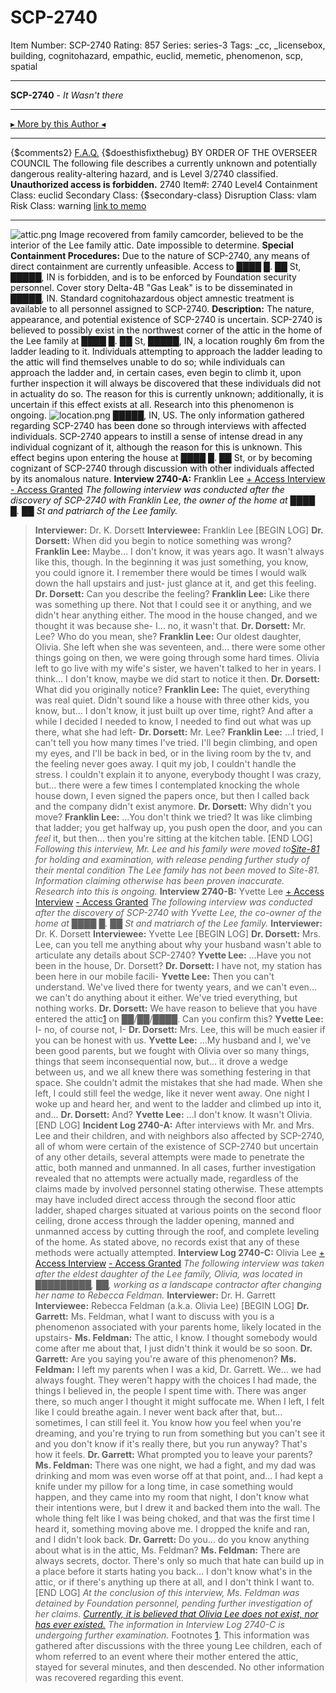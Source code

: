 # SCP-2740
Item Number: SCP-2740
Rating: 857
Series: series-3
Tags: _cc, _licensebox, building, cognitohazard, empathic, euclid, memetic, phenomenon, scp, spatial

---

**SCP-2740** \- _It Wasn't there_
* * *
[▸ More by this Author ◂](http://www.scp-wiki.net/djkaktus)
* * *
{$comments2}
[F.A.Q.](https://scp-wiki.wikidot.com/component:info-ayers)
{$doesthisfixthebug}
BY ORDER OF THE OVERSEER COUNCIL
The following file describes a currently unknown and potentially dangerous reality-altering hazard, and is Level 3/2740 classified.  
**Unauthorized access is forbidden.**
2740
Item#: 2740
Level4
Containment Class:
euclid
Secondary Class:
{$secondary-class}
Disruption Class:
vlam
Risk Class:
warning
[link to memo](/classification-committee-memo)  

* * *
![attic.png](https://scp-wiki.wdfiles.com/local--files/scp-2740/attic.png)
Image recovered from family camcorder, believed to be the interior of the Lee family attic. Date impossible to determine.
**Special Containment Procedures:** Due to the nature of SCP-2740, any means of direct containment are currently unfeasible. Access to ████ █. ██ St, █████, IN is forbidden, and is to be enforced by Foundation security personnel. Cover story Delta-4B "Gas Leak" is to be disseminated in █████, IN.
Standard cognitohazardous object amnestic treatment is available to all personnel assigned to SCP-2740.
**Description:** The nature, appearance, and potential existence of SCP-2740 is uncertain. SCP-2740 is believed to possibly exist in the northwest corner of the attic in the home of the Lee family at ████ █. ██ St, █████, IN, a location roughly 6m from the ladder leading to it.
Individuals attempting to approach the ladder leading to the attic will find themselves unable to do so; while individuals can approach the ladder and, in certain cases, even begin to climb it, upon further inspection it will always be discovered that these individuals did not in actuality do so. The reason for this is currently unknown; additionally, it is uncertain if this effect exists at all. Research into this phenomenon is ongoing.
![location.png](https://scp-wiki.wdfiles.com/local--files/scp-2740/location.png)
█████, IN, US.
The only information gathered regarding SCP-2740 has been done so through interviews with affected individuals. SCP-2740 appears to instill a sense of intense dread in any individual cognizant of it, although the reason for this is unknown. This effect begins upon entering the house at ████ █. ██ St, or by becoming cognizant of SCP-2740 through discussion with other individuals affected by its anomalous nature.
**Interview 2740-A:** Franklin Lee
[\+ Access Interview](javascript:;)
[\- Access Granted](javascript:;)
_The following interview was conducted after the discovery of SCP-2740 with Franklin Lee, the owner of the home at ████ █. ██ St and patriarch of the Lee family._
> **Interviewer:** Dr. K. Dorsett
> **Interviewee:** Franklin Lee
> [BEGIN LOG]
> **Dr. Dorsett:** When did you begin to notice something was wrong?
> **Franklin Lee:** Maybe… I don't know, it was years ago. It wasn't always like this, though. In the beginning it was just something, you know, you could ignore it. I remember there would be times I would walk down the hall upstairs and just- just glance at it, and get this feeling.
> **Dr. Dorsett:** Can you describe the feeling?
> **Franklin Lee:** Like there was something up there. Not that I could see it or anything, and we didn't hear anything either. The mood in the house changed, and we thought it was because she- I… no, it wasn't that.
> **Dr. Dorsett:** Mr. Lee? Who do you mean, she?
> **Franklin Lee:** Our oldest daughter, Olivia. She left when she was seventeen, and… there were some other things going on then, we were going through some hard times. Olivia left to go live with my wife's sister, we haven't talked to her in years. I think… I don't know, maybe we did start to notice it then.
> **Dr. Dorsett:** What did you originally notice?
> **Franklin Lee:** The quiet, everything was real quiet. Didn't sound like a house with three other kids, you know, but… I don't know, it just built up over time, right? And after a while I decided I needed to know, I needed to find out what was up there, what she had left-
> **Dr. Dorsett:** Mr. Lee?
> **Franklin Lee:** …I tried, I can't tell you how many times I've tried. I'll begin climbing, and open my eyes, and I'll be back in bed, or in the living room by the tv, and the feeling never goes away. I quit my job, I couldn't handle the stress. I couldn't explain it to anyone, everybody thought I was crazy, but… there were a few times I contemplated knocking the whole house down, I even signed the papers once, but then I called back and the company didn't exist anymore.
> **Dr. Dorsett:** Why didn't you move?
> **Franklin Lee:** …You don't think we tried? It was like climbing that ladder; you get halfway up, you push open the door, and you can _feel_ it, but then… then you're sitting at the kitchen table.
> [END LOG]
_Following this interview, Mr. Lee and his family were moved to[Site-81](secure-facility-dossier-site-81) for holding and examination, with release pending further study of their mental condition The Lee family has not been moved to Site-81. Information claiming otherwise has been proven inaccurate. Research into this is ongoing._
**Interview 2740-B:** Yvette Lee
[\+ Access Interview](javascript:;)
[\- Access Granted](javascript:;)
_The following interview was conducted after the discovery of SCP-2740 with Yvette Lee, the co-owner of the home at ████ █. ██ St and matriarch of the Lee family._
> **Interviewer:** Dr. K. Dorsett
> **Interviewee:** Yvette Lee
> [BEGIN LOG]
> **Dr. Dorsett:** Mrs. Lee, can you tell me anything about why your husband wasn't able to articulate any details about SCP-2740?
> **Yvette Lee:** …Have you not been in the house, Dr. Dorsett?
> **Dr. Dorsett:** I have not, my station has been here in our mobile facili-
> **Yvette Lee:** Then you can't understand. We've lived there for twenty years, and we can't even… we can't do anything about it either. We've tried everything, but nothing works.
> **Dr. Dorsett:** We have reason to believe that you have entered the attic[1](javascript:;) on ██/██/████. Can you confirm this?
> **Yvette Lee:** I- no, of course not, I-
> **Dr. Dorsett:** Mrs. Lee, this will be much easier if you can be honest with us.
> **Yvette Lee:** …My husband and I, we've been good parents, but we fought with Olivia over so many things, things that seem inconsequential now, but… it drove a wedge between us, and we all knew there was something festering in that space. She couldn't admit the mistakes that she had made. When she left, I could still feel the wedge, like it never went away. One night I woke up and heard her, and went to the ladder and climbed up into it, and…
> **Dr. Dorsett:** And?
> **Yvette Lee:** …I don't know. It wasn't Olivia.
> [END LOG]
**Incident Log 2740-A:** After interviews with Mr. and Mrs. Lee and their children, and with neighbors also affected by SCP-2740, all of whom were certain of the existence of SCP-2740 but uncertain of any other details, several attempts were made to penetrate the attic, both manned and unmanned. In all cases, further investigation revealed that no attempts were actually made, regardless of the claims made by involved personnel stating otherwise.
These attempts may have included direct access through the second floor attic ladder, shaped charges situated at various points on the second floor ceiling, drone access through the ladder opening, manned and unmanned access by cutting through the roof, and complete leveling of the home. As stated above, no records exist that any of these methods were actually attempted.
**Interview Log 2740-C:** Olivia Lee
[\+ Access Interview](javascript:;)
[\- Access Granted](javascript:;)
_The following interview was taken after the eldest daughter of the Lee family, Olivia, was located in █████████, ██, working as a landscape contractor after changing her name to Rebecca Feldman._
> **Interviewer:** Dr. H. Garrett
> **Interviewee:** Rebecca Feldman (a.k.a. Olivia Lee)
> [BEGIN LOG]
> **Dr. Garrett:** Ms. Feldman, what I want to discuss with you is a phenomenon associated with your parents home, likely located in the upstairs-
> **Ms. Feldman:** The attic, I know. I thought somebody would come after me about that, I just didn't think it would be so soon.
> **Dr. Garrett:** Are you saying you're aware of this phenomenon?
> **Ms. Feldman:** I left my parents when I was a kid, Dr. Garrett. We… we had always fought. They weren't happy with the choices I had made, the things I believed in, the people I spent time with. There was anger there, so much anger I thought it might suffocate me. When I left, I felt like I could breathe again. I never went back after that, but… sometimes, I can still feel it. You know how you feel when you're dreaming, and you're trying to run from something but you can't see it and you don't know if it's really there, but you run anyway? That's how it feels.
> **Dr. Garrett:** What prompted you to leave your parents?
> **Ms. Feldman:** There was one night, we had a fight, and my dad was drinking and mom was even worse off at that point, and… I had kept a knife under my pillow for a long time, in case something would happen, and they came into my room that night, I don't know what their intentions were, but I drew it and backed them into the wall. The whole thing felt like I was being choked, and that was the first time I heard it, something moving above me. I dropped the knife and ran, and I didn't look back.
> **Dr. Garrett:** Do you… do you know anything about what is in the attic, Ms. Feldman?
> **Ms. Feldman:** There are always secrets, doctor. There's only so much that hate can build up in a place before it starts hating you back… I don't know what's in the attic, or if there's anything up there at all, and I don't think I want to.
> [END LOG]
_At the conclusion of this interview, Ms. Feldman was detained by Foundation personnel, pending further investigation of her claims. [Currently, it is believed that Olivia Lee does not exist, nor has ever existed.](/leeway) The information in Interview Log 2740-C is undergoing further examination._
Footnotes
[1](javascript:;). This information was gathered after discussions with the three young Lee children, each of whom referred to an event where their mother entered the attic, stayed for several minutes, and then descended. No other information was recovered regarding this event.